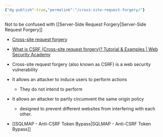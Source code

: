 ```yaml
---
{"dg-publish":true,"permalink":"/cross-site-request-forgery/"}
---
```


Not to be confused with [[Server-Side Request Forgery\|Server-Side Request Forgery]]

- [Cross-site request forgery](https://en.wikipedia.org/wiki/Cross-site_request_forgery)
- [What is CSRF (Cross-site request forgery)? Tutorial & Examples \| Web Security Academy](https://portswigger.net/web-security/csrf)


- Cross-site request forgery (also known as CSRF) is a web security vulnerability
- It allows an attacker to induce users to perform actions
	- They do not intend to perform
- It allows an attacker to partly circumvent the same origin policy
	- designed to prevent different websites from interfering with each other.


- [[SQLMAP - Anti-CSRF Token Bypass\|SQLMAP - Anti-CSRF Token Bypass]]